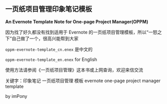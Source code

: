## 一页纸项目管理印象笔记模板
__An Evernote Template Note for One-page Project Manager(OPPM)__

因为找了好久都没有找到适用于 Evernote 的一页纸项目管理模板，所以“一怒之下”自己做了一个，很高兴能帮到大家

`oppm-evernote-template_cn.enex` 是中文的

`oppm-evernote-template_en.enex` for English

使用方法请参阅《一页纸项目管理》这本书或上网查询，欢迎来信交流

关键字：印象笔记 一页纸项目管理 模板 evernote one-page project manager template

by imPony